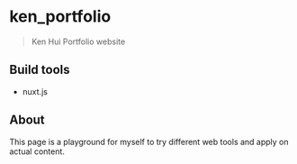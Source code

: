 # ken_portfolio

> Ken Hui Portfolio website

## Build tools

- nuxt.js

## About

This page is a playground for myself to try different web tools and apply on actual content.